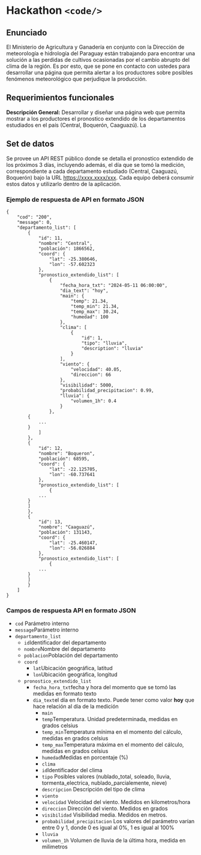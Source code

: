 # Hackathon ```<code/>```
## Enunciado
El Ministerio de Agricultura y Ganadería en conjunto con la Dirección de meteorología e hidrología del Paraguay están trabajando para encontrar una solución a las perdidas de cultivos ocasionadas por el cambio abrupto del clima de la región. Es por esto, que se pone en contacto con ustedes para desarrollar una página que permita alertar a los productores sobre posibles fenómenos meteorológico que perjudique la producción. 

## Requerimientos funcionales
**Descripción General:** Desarrollar y diseñar una página web que permita mostrar a los productores el pronostico extendido de los departamentos estudiados en el país (Central, Boquerón, Caaguazú). La 

## Set de datos
Se provee un API REST público donde se detalla el pronostico extendido de los próximos 3 días, incluyendo además, el día que se tomó la medición, correspondiente a cada departamento estudiado (Central, Caaguazú, Boquerón) bajo la URL https://xxxx.xxxx/xxx. 
Cada equipo deberá consumir estos datos y utilizarlo dentro de la aplicación.

### Ejemplo de respuesta de API en formato JSON
```
{
    "cod": "200",
    "message": 0,
    "departamento_list": [
        {
            "id": 11,
            "nombre": "Central",
            "población": 1866562,
            "coord": {
                "lat": -25.380646,
                "lon": -57.602323
            },
            "pronostico_extendido_list": [
                {
                    "fecha_hora_txt": "2024-05-11 06:00:00",
                    "dia_text": "hoy",
                    "main": {
                        "temp": 21.34,
                        "temp_min": 21.34,
                        "temp_max": 30.24,
                        "humedad": 100
                    },
                    "clima": [
                        {
                            "id": 1,
                            "tipo": "lluvia",
                            "description": "lluvia"
                        }
                    ],
                    "viento": {
                        "velocidad": 40.05,
                        "direccion": 66
                    },
                    "visibilidad": 5000,
                    "probabilidad_precipitacion": 0.99,
                    "lluvia": {
                        "volumen_1h": 0.4
                    }
                },
		{
			...
		}
            ]
        },
        {
            "id": 12,
            "nombre": "Boqueron",
            "población": 68595,
            "coord": {
                "lat": -22.125705,
                "lon": -60.737641
            },
            "pronostico_extendido_list": [
                {
			...
		}
	    ]
        },
        {
            "id": 13,
            "nombre": "Caaguazú",
            "población": 131143,
            "coord": {
                "lat": -25.460147,
                "lon": -56.026884
            },
            "pronostico_extendido_list": [
                {
			...
		}
	    ]
        }
    ]
}
```

### Campos de respuesta API en formato JSON

 - `cod` Parámetro interno
 - `message`Parámetro interno
 - `departamento_list`
	 - `id`Identificador del departamento
	 - `nombre`Nombre del departamento
	 - `poblacion`Población del departamento
	 - `coord`
		 - `lat`Ubicación geográfica, latitud
		 - `lon`Ubicación geográfica, longitud
	 - `pronostico_extendido_list`
		 - `fecha_hora_txt`fecha y hora del momento que se tomó las medidas en formato texto
		 - `dia_text`el día en formato texto. Puede tener como valor **hoy** que hace relación al día de la medición
	         - `main`
		 	- `temp`Temperatura. Unidad predeterminada, medidas en grados celsius
		 	- `temp_min`Temperatura mínima en el momento del cálculo, medidas en grados celsius
		 	- `temp_max`Temperatura máxima en el momento del cálculo, medidas en grados celsius
		 	- `humedad`Medidas en porcentaje (%)
	     	 - `clima`
		 	- `id`Identificador del clima
		 	- `tipo` Posibles valores (nublado_total, soleado, lluvia, tormenta_electrica, nublado_parcialemente, nieve)
		 	- `descripcion` Descripción del tipo de clima
	         - `viento`
		 	- `velocidad` Velocidad del viento. Medidos en kilometros/hora
		 	- `direccion` Dirección del viento. Medidos en grados
	       	 - `visibilidad` Visibilidad media. Medidos en metros.
	       	 - `probabilidad_precipitacion` Los valores del parámetro varían entre 0 y 1, donde 0 es igual al 0%, 1 es igual al 100%
	       	 - `lluvia`
		 	- `volumen_1h` Volumen de lluvia de la última hora, medida en milimetros
